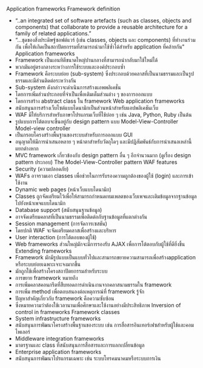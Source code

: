 Application frameworks
Framework definition
*	“..an integrated set of software artefacts (such as classes, objects and components) that collaborate to provide a reusable architecture for a family of related applications.”
*	“...ชุดของสิ่งประดิษฐ์ซอฟต์แวร์ (เช่น classes, objects และ components) ที่ทำงานร่วมกัน เพื่อให้เกิดเป็นสถาปัตยกรรมที่สามารถนำมาใช้ซ้ำได้สำหรับ application ที่คล้ายกัน"
Application frameworks
*	Framework เป็นเอนทิตีขนาดใหญ่ปานกลางที่สามารถนำกลับมาใช้ใหม่ได้ 
*	พวกมันอยู่ตรงกลางระหว่างการใช้ระบบและองค์ประกอบซ้ำ
*	Framework คือระบบย่อย (sub-system) ซึ่งประกอบด้วยคลาสที่เป็นนามธรรมและเป็นรูปธรรมและมีส่วนติดต่อระหว่างกัน
*	Sub-system ดังกล่าวจะดำเนินการสร้างแอพพลิเคชั่น
*	โดยการเพิ่มส่วนประกอบที่จำเป็นเพื่อเติมเต็มส่วนต่าง ๆ ของการออกแบบ
*	โดยการสร้าง abstract class ใน framework
Web application frameworks
*	สนับสนุนการสร้างเว็บไซต์แบบไดนามิกเป็นส่วนหน้าสำหรับแอปพลิเคชันเว็บ
*	WAF มีให้บริการสำหรับภาษาโปรแกรมเว็บที่ใช้บ่อย ๆ เช่น Java, Python, Ruby เป็นต้น
*	รูปแบบการโต้ตอบจะขึ้นอยู่กับ design pattern แบบ Model-View-Controller
Model-view controller
*	เป็นกรอบโครงสร้างพื้นฐานของระบบสำหรับการออกแบบ GUI
*	อนุญาตให้มีการนำเสนอหลาย ๆ หน้าตาสำหรับวัตถุใดๆ และมีปฏิสัมพันธ์กับการนำเสนอเหล่านี้แยกต่างหาก
*	MVC framework เกี่ยวข้องกับ design pattern อื่น ๆ อีกจำนวนมาก (ดูเรื่อง design pattern ประกอบ)
The Model-View-Controller pattern 
WAF features
*	Security (ความปลอดภัย)
*	WAFs อาจรวมเอา classes เพื่อช่วยในการรับรองความถูกต้องของผู้ใช้ (login) และการเข้าใช้งาน
*	Dynamic web pages (หน้าเว็บแบบไดนามิก)
*	Classes ถูกจัดเตรียมไว้เพื่อให้สามารถกำหนดเทมเพลตของเว็บเพจและเติมข้อมูลจากฐานข้อมูลไปยังหน้าเพจแบบไดนามิก
*	Database support  (สนับสนุนฐานข้อมูล)
*	อาจจัดเตรียมคลาสที่เป็นนามธรรมเพื่อติดต่อกับฐานข้อมูลที่แตกต่างกัน
*	Session management  (การจัดการเซสชัน)
*	โดยปกติ WAF จะจัดเตรียมคลาสเพื่อสร้างและบริหาร
*	User interaction (การโต้ตอบของผู้ใช้)
*	Web frameworks ส่วนใหญ่มักจะมีการรองรับ AJAX  เพื่อการโต้ตอบกับผู้ใช้ที่ดียิ่งขึ้น
Extending frameworks
*	Framework มักมีรูปแบบเป็นแบบทั่วไปและสามารถขยายความสามารถเพื่อสร้างapplication หรือระบบย่อยเฉพาะเจาะจงมากขึ้น 
*	มักถูกใช้เพื่อสร้างโครงสถาปัตยกรรมสำหรับระบบ
*	การขยาย framework หมายถึง
*	การเพิ่มคลาสคอนกรีตที่สืบทอดการดำเนินงานจากคลาสนามธรรมใน framework
*	การเพิ่ม method เพื่อตอบสนองต่อเหตุการณ์ที่ framework รู้จัก
*	ปัญหาสำคัญเกี่ยวกับ framework คือความซับซ้อน
*	ซึ่งหมายความว่าต้องใช้เวลานานเพื่อศึกษาและใช้งานอย่างมีประสิทธิภาพ
Inversion of control in frameworks 
Framework classes
*	System infrastructure frameworks
*	สนับสนุนการพัฒนาโครงสร้างพื้นฐานของระบบ เช่น การสื่อสารอินเทอร์เฟซสำหรับผู้ใช้และคอมไพเลอร์
*	Middleware integration frameworks
*	มาตรฐานและ class ที่สนับสนุนการสื่อสารและการแลกเปลี่ยนข้อมูล
*	Enterprise application frameworks
*	สนับสนุนการพัฒนาโปรแกรมเฉพาะ เช่น ระบบโทรคมนาคมหรือระบบการเงิน
